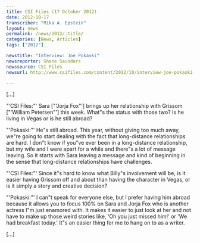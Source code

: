 ```yaml
---
title: CSI Files (17 October 2012)
date: 2012-10-17
transcriber: "Mika A. Epstein"
layout: news
permalink: /news/2012/:title/
categories: [News, Articles]
tags: ["2012"]

newstitle: "Interview: Joe Pokaski"
newsreporter: Shane Saunders
newssource: CSI Files
newsurl: http://www.csifiles.com/content/2012/10/interview-joe-pokaski-3/

---
```


[...]

"'CSI Files:"' Sara ["'Jorja Fox"'] brings up her relationship with Grissom ["'William Petersen"'] this week. What"s the status with those two? Is he living in Vegas or is he still abroad?

"'Pokaski:"' He"s still abroad. This year, without giving too much away, we"re going to start dealing with the fact that long-distance relationships are hard. I don"t know if you"ve ever been in a long-distance relationship, but my wife and I were apart for a while and there"s a lot of message leaving. So it starts with Sara leaving a message and kind of beginning in the sense that long-distance relationships have challenges.

"'CSI Files:"' Since it"s hard to know what Billy"s involvement will be, is it easier having Grissom off and about than having the character in Vegas, or is it simply a story and creative decision?

"'Pokaski:"' I can"t speak for everyone else, but I prefer having him abroad because it allows you to focus 100% on Sara and Jorja Fox who is another actress I"m just enamored with. It makes it easier to just look at her and not have to make up those weird stories like, 'Oh you just missed him!' or 'We had breakfast today.' It"s an easier thing for me to hang on to as a writer.

[...]
